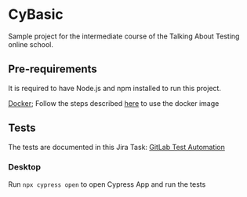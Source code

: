 # CyBasic

Sample project for the intermediate course of the Talking About Testing online school.

## Pre-requirements

It is required to have Node.js and npm installed to run this project.

[Docker](https://www.docker.com); Follow the steps described [here](https://github.com/wlsf82/cypress-intermediario-v2/blob/main/lessons/0.md) to use the docker image

## Tests

The tests are documented in this Jira Task: [GitLab Test Automation](https://afonsohsantos.atlassian.net/jira/software/c/projects/GAUC/boards/6)

### Desktop

Run `npx cypress open` to open Cypress App and run the tests

